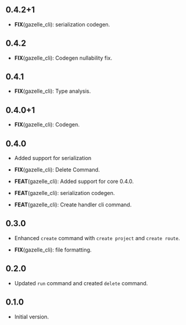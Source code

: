 ## 0.4.2+1

 - **FIX**(gazelle_cli): serialization codegen.

## 0.4.2

 - **FIX**(gazelle_cli): Codegen nullability fix.

## 0.4.1

 - **FIX**(gazelle_cli): Type analysis.

## 0.4.0+1

 - **FIX**(gazelle_cli): Codegen.

## 0.4.0

 - Added support for serialization

 - **FIX**(gazelle_cli): Delete Command.
 - **FEAT**(gazelle_cli): Added support for core 0.4.0.
 - **FEAT**(gazelle_cli): serialization codegen.
 - **FEAT**(gazelle_cli): Create handler cli command.

## 0.3.0

 - Enhanced `create` command with `create project` and `create route`.

 - **FIX**(gazelle_cli): file formatting.

## 0.2.0

 - Updated `run` command and created `delete` command.

## 0.1.0

- Initial version.
